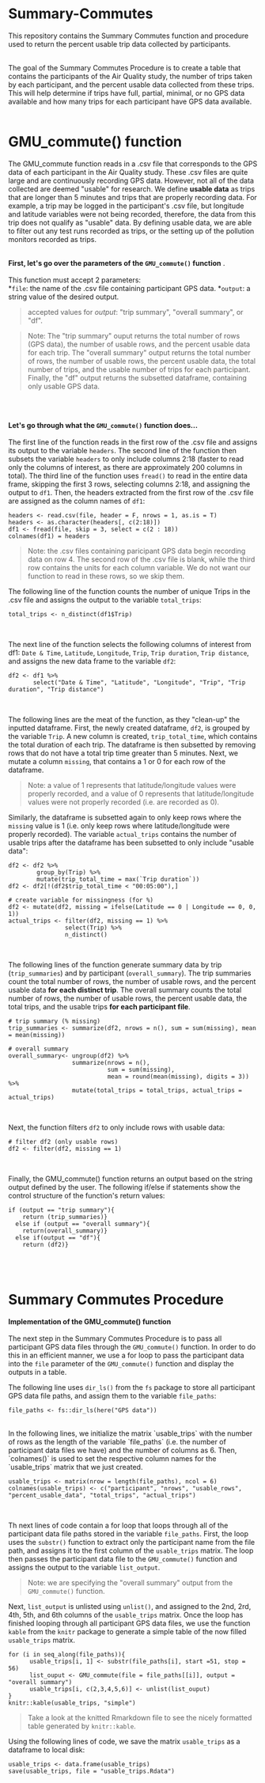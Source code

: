 # Summary-Commutes
This repository contains the Summary Commutes function and procedure used to return the percent usable trip data collected by participants. <br /><br />


The goal of the Summary Commutes Procedure is to create a table that contains the participants of the Air Quality study, the number of trips taken by each participant, and the percent usable data collected from these trips. This will help determine if trips have full, partial, minimal, or no GPS data available and how many trips for each participant have GPS data available. <br /><br />


# GMU_commute() function 
The GMU_commute function reads in a .csv file that corresponds to the GPS data of each participant in the Air Quality study. These .csv files are quite large and are continuously recording GPS data. However, not all of the data collected are deemed "usable" for research. We define **usable data** as trips that are longer than 5 minutes and trips that are properly recording data. For example, a trip may be logged in the participant's .csv file, but longitude and latitude variables were not being recorded, therefore, the data from this trip does not qualify as "usable" data. By defining usable data, we are able to filter out any test runs recorded as trips, or the setting up of the pollution monitors recorded as trips.<br /><br />

**First, let's go over the parameters of the `GMU_commute()` function**
.<br /><br />
This function must accept 2 parameters:<br />
*`file`: the name of the .csv file containing participant GPS data.
*`output`: a string value of the desired output. 

> accepted values for *output*: "trip summary", "overall summary", or "df".  

> Note: The "trip summary" ouput returns the total number of rows (GPS data), the number of usable rows, and the percent usable data for each trip. The "overall summary" output returns the total number of rows, the number of usable rows, the percent usable data, the total number of trips, and the usable number of trips for each participant. Finally, the "df" output returns the subsetted dataframe, containing only usable GPS data.

<br /><br />

**Let's go through what the `GMU_commute()` function does...**
<br /><br />
The first line of the function reads in the first row of the .csv file and assigns its output to the variable `headers`. The second line of the function then subsets the variable `headers` to only include columns 2:18 (faster to read only the columns of interest, as there are approximately 200 columns in total). The third line of the function uses `fread()` to read in the entire data frame, skipping the first 3 rows, selecting columns 2:18, and assigning the output to `df1`. Then, the headers extracted from the first row of the .csv file are assigned as the column names of `df1`:  

```
headers <- read.csv(file, header = F, nrows = 1, as.is = T)
headers <- as.character(headers[, c(2:18)])
df1 <- fread(file, skip = 3, select = c(2 : 18))
colnames(df1) = headers
```

> Note: the .csv files containing paricipant GPS data begin recording data on row 4. The second row of the .csv file is blank, while the third row contains the units for each column variable. We do not want our function to read in these rows, so we skip them. 

The following line of the function counts the number of unique Trips in the .csv file and assigns the output to the variable `total_trips`: 
```
total_trips <- n_distinct(df1$Trip)
```
<br />

The next line of the function selects the following columns of interest from df1: `Date & Time`, `Latitude`, `Longitude`, `Trip`, `Trip duration`, `Trip distance`, and assigns the new data frame to the variable `df2`: 
```
df2 <- df1 %>% 
       select("Date & Time", "Latitude", "Longitude", "Trip", "Trip duration", "Trip distance")
```
<br />

The following lines are the meat of the function, as they "clean-up" the inputted dataframe. First, the newly created dataframe, `df2`, is grouped by the variable `Trip`. A new column is created, `trip_total_time`, which contains the total duration of each trip. The dataframe is then subsetted by removing rows that do not have a total trip time greater than 5 minutes. Next, we mutate a column `missing`, that contains a 1 or 0 for each row of the dataframe. 

> Note: a value of 1 represents that latitude/longitude values were properly recorded, and a value of 0 represents that latitude/longitude values were not properly recorded (i.e. are recorded as 0). 

Similarly, the dataframe is subsetted again to only keep rows where the `missing` value is 1 (i.e. only keep rows where latitude/longitude were properly recorded). The variable `actual_trips` contains the number of usable trips after the dataframe has been subsetted to only include "usable data":

```
df2 <- df2 %>% 
        group_by(Trip) %>% 
        mutate(trip_total_time = max(`Trip duration`))
df2 <- df2[!(df2$trip_total_time < "00:05:00"),] 

# create variable for missingness (for %)
df2 <- mutate(df2, missing = ifelse(Latitude == 0 | Longitude == 0, 0, 1))
actual_trips <- filter(df2, missing == 1) %>% 
                select(Trip) %>% 
                n_distinct() 
```
<br /> 

The following lines of the function generate summary data by trip (`trip_summaries`) and by participant (`overall_summary`). The trip summaries count the total number of rows, the number of usable rows, and the percent usable data **for each distinct trip**. The overall summary counts the total number of rows, the number of usable rows, the percent usable data, the total trips, and the usable trips **for each participant file**. 
```
# trip summary (% missing)
trip_summaries <- summarize(df2, nrows = n(), sum = sum(missing), mean = mean(missing))
  
# overall summary
overall_summary<- ungroup(df2) %>% 
                  summarize(nrows = n(), 
                            sum = sum(missing),
                            mean = round(mean(missing), digits = 3)) %>%
                  mutate(total_trips = total_trips, actual_trips = actual_trips)
```
<br /> 

Next, the function filters `df2` to only include rows with usable data:
```
# filter df2 (only usable rows)
df2 <- filter(df2, missing == 1)
```
<br /> 

Finally, the GMU_commute() function returns an output based on the string output defined by the user. The following if/else if statements show the control structure of the function's return values: 
```
if (output == "trip summary"){
    return (trip_summaries)}
  else if (output == "overall summary"){
    return(overall_summary)} 
  else if(output == "df"){
    return (df2)}
```
<br /><br />

# Summary Commutes Procedure 
**Implementation of the GMU_commute() function** <br /><br />
The next step in the Summary Commutes Procedure is to pass all participant GPS data files through the `GMU_commute()` function. In order to do this in an efficient manner, we use a for loop to pass the participant data into the `file` parameter of the `GMU_commute()` function and display the outputs in a table. 
<br />  

The following line uses `dir_ls()` from the `fs` package to store all participant GPS data file paths, and assign them to the variable `file_paths`: 
```
file_paths <- fs::dir_ls(here("GPS data"))
```
<br />  
In the following lines, we initialize the matrix `usable_trips` with the number of rows as the length of the variable `file_paths` (i.e. the number of participant data files we have) and the number of columns as 6. Then, `colnames()` is used to set the respective column names for the `usable_trips` matrix that we just created.  
<br />  

```
usable_trips <- matrix(nrow = length(file_paths), ncol = 6)
colnames(usable_trips) <- c("participant", "nrows", "usable_rows", "percent_usable_data", "total_trips", "actual_trips")
```
<br />   

Th next lines of code contain a for loop that loops through all of the participant data file paths stored in the variable `file_paths`. First, the loop uses the `substr()` function to extract only the participant name from the file path, and assigns it to the first column of the `usable_trips` matrix. The loop then passes the participant data file to the `GMU_commute()` function and assigns the output to the variable `list_output`. 

> Note: we are specifying the "overall summary" output from the `GMU_commute()` function. 

Next, `list_output` is unlisted using `unlist()`, and assigned to the 2nd, 2rd, 4th, 5th, and 6th columns of the `usable_trips` matrix. Once the loop has finished looping through all participant GPS data files, we use the function `kable` from the `knitr` package to generate a simple table of the now filled `usable_trips` matrix. 
```
for (i in seq_along(file_paths)){
      usable_trips[i, 1] <- substr(file_paths[i], start =51, stop = 56)
      list_ouput <- GMU_commute(file = file_paths[[i]], output = "overall summary")
      usable_trips[i, c(2,3,4,5,6)] <- unlist(list_ouput)
}
knitr::kable(usable_trips, "simple")
```
> Take a look at the knitted Rmarkdown file to see the nicely formatted table generated by `knitr::kable`.

Using the following lines of code, we save the matrix `usable_trips` as a dataframe to local disk:
```
usable_trips <- data.frame(usable_trips)
save(usable_trips, file = "usable_trips.Rdata")
```
